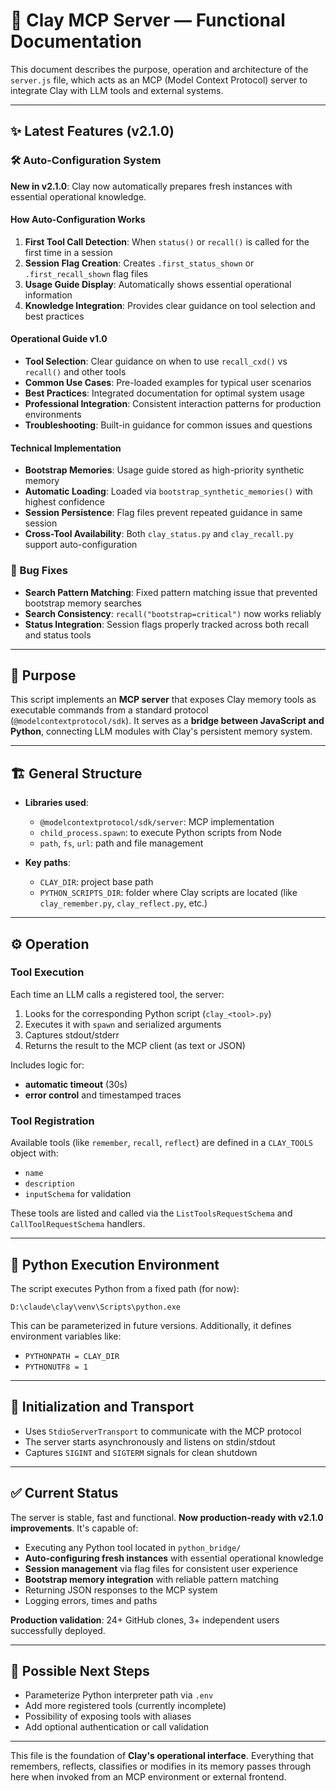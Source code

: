 # 🧠 Clay MCP Server — Functional Documentation

This document describes the purpose, operation and architecture of the `server.js` file, which acts as an MCP (Model Context Protocol) server to integrate Clay with LLM tools and external systems.

---

## ✨ Latest Features (v2.1.0)

### 🛠️ Auto-Configuration System

**New in v2.1.0**: Clay now automatically prepares fresh instances with essential operational knowledge.

#### How Auto-Configuration Works
1. **First Tool Call Detection**: When `status()` or `recall()` is called for the first time in a session
2. **Session Flag Creation**: Creates `.first_status_shown` or `.first_recall_shown` flag files
3. **Usage Guide Display**: Automatically shows essential operational information
4. **Knowledge Integration**: Provides clear guidance on tool selection and best practices

#### Operational Guide v1.0
- **Tool Selection**: Clear guidance on when to use `recall_cxd()` vs `recall()` and other tools
- **Common Use Cases**: Pre-loaded examples for typical user scenarios
- **Best Practices**: Integrated documentation for optimal system usage
- **Professional Integration**: Consistent interaction patterns for production environments
- **Troubleshooting**: Built-in guidance for common issues and questions

#### Technical Implementation
- **Bootstrap Memories**: Usage guide stored as high-priority synthetic memory
- **Automatic Loading**: Loaded via `bootstrap_synthetic_memories()` with highest confidence
- **Session Persistence**: Flag files prevent repeated guidance in same session
- **Cross-Tool Availability**: Both `clay_status.py` and `clay_recall.py` support auto-configuration

### 🔧 Bug Fixes
- **Search Pattern Matching**: Fixed pattern matching issue that prevented bootstrap memory searches
- **Search Consistency**: `recall("bootstrap=critical")` now works reliably
- **Status Integration**: Session flags properly tracked across both recall and status tools

---

## 🎯 Purpose

This script implements an **MCP server** that exposes Clay memory tools as executable commands from a standard protocol (`@modelcontextprotocol/sdk`). It serves as a **bridge between JavaScript and Python**, connecting LLM modules with Clay's persistent memory system.

---

## 🏗️ General Structure

- **Libraries used**:
  - `@modelcontextprotocol/sdk/server`: MCP implementation
  - `child_process.spawn`: to execute Python scripts from Node
  - `path`, `fs`, `url`: path and file management

- **Key paths**:
  - `CLAY_DIR`: project base path
  - `PYTHON_SCRIPTS_DIR`: folder where Clay scripts are located (like `clay_remember.py`, `clay_reflect.py`, etc.)

---

## ⚙️ Operation

### Tool Execution

Each time an LLM calls a registered tool, the server:
1. Looks for the corresponding Python script (`clay_<tool>.py`)
2. Executes it with `spawn` and serialized arguments
3. Captures stdout/stderr
4. Returns the result to the MCP client (as text or JSON)

Includes logic for:
- **automatic timeout** (30s)
- **error control** and timestamped traces

### Tool Registration

Available tools (like `remember`, `recall`, `reflect`) are defined in a `CLAY_TOOLS` object with:
- `name`
- `description`
- `inputSchema` for validation

These tools are listed and called via the `ListToolsRequestSchema` and `CallToolRequestSchema` handlers.

---

## 🔐 Python Execution Environment

The script executes Python from a fixed path (for now):
```
D:\claude\clay\venv\Scripts\python.exe
```

This can be parameterized in future versions. Additionally, it defines environment variables like:
- `PYTHONPATH = CLAY_DIR`
- `PYTHONUTF8 = 1`

---

## 🚦 Initialization and Transport

- Uses `StdioServerTransport` to communicate with the MCP protocol
- The server starts asynchronously and listens on stdin/stdout
- Captures `SIGINT` and `SIGTERM` signals for clean shutdown

---

## ✅ Current Status

The server is stable, fast and functional. **Now production-ready with v2.1.0 improvements**. It's capable of:
- Executing any Python tool located in `python_bridge/`
- **Auto-configuring fresh instances** with essential operational knowledge
- **Session management** via flag files for consistent user experience
- **Bootstrap memory integration** with reliable pattern matching
- Returning JSON responses to the MCP system
- Logging errors, times and paths

**Production validation**: 24+ GitHub clones, 3+ independent users successfully deployed.

---

## 🧩 Possible Next Steps

- Parameterize Python interpreter path via `.env`
- Add more registered tools (currently incomplete)
- Possibility of exposing tools with aliases
- Add optional authentication or call validation

---

This file is the foundation of **Clay's operational interface**. Everything that remembers, reflects, classifies or modifies in its memory passes through here when invoked from an MCP environment or external frontend.